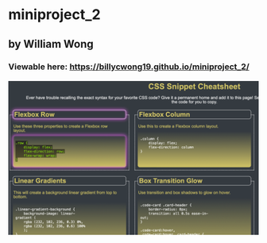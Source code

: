 # miniproject_2
## by William Wong
### Viewable here: https://billycwong19.github.io/miniproject_2/
#### ![ScreenShot]( /assets/screenshot.png "screenshot of miniproject_2")
